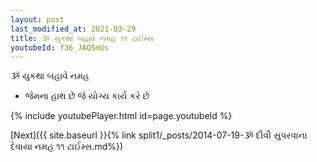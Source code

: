 ```yaml
---
layout: post
last_modified_at: 2021-03-29
title: ૐ યુકથા બહાવે નમહ ૧૧ ટાઈમ્સ
youtubeId: f36_JAQ5mUs
---
```

 
 
 ૐ યુકથા બહાવે નમહ  
 
 -  જેમના હાથ છે જે યોગ્ય કાર્ય કરે છે 
 
  
 
  
 
 
 
 
 
 


{% include youtubePlayer.html id=page.youtubeId %}
 
[Next]({{ site.baseurl }}{% link  split1/_posts/2014-07-19-ૐ દીવી સુપરવાના દેવાયા નમહ ૧૧ ટાઈમ્સ.md%})
 
